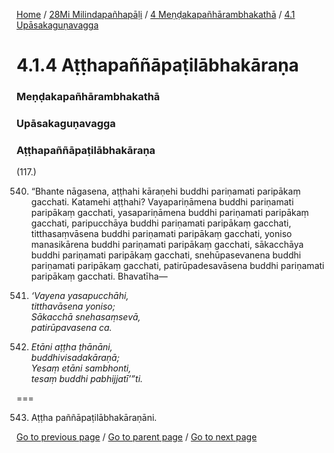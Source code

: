 
[Home](/) / [28Mi Milindapañhapāḷi](/tipitaka/28Mi.md) / [4 Meṇḍakapañhārambhakathā](/tipitaka/28Mi/4.md) / [4.1 Upāsakaguṇavagga](/tipitaka/28Mi/4/4.1.md)

# 4.1.4 Aṭṭhapaññāpaṭilābhakāraṇa

### Meṇḍakapañhārambhakathā

### Upāsakaguṇavagga

### Aṭṭhapaññāpaṭilābhakāraṇa

(117.)

540. “Bhante nāgasena, aṭṭhahi kāraṇehi buddhi pariṇamati paripākaṃ gacchati. Katamehi aṭṭhahi? Vayapariṇāmena buddhi pariṇamati paripākaṃ gacchati, yasapariṇāmena buddhi pariṇamati paripākaṃ gacchati, paripucchāya buddhi pariṇamati paripākaṃ gacchati, titthasaṃvāsena buddhi pariṇamati paripākaṃ gacchati, yoniso manasikārena buddhi pariṇamati paripākaṃ gacchati, sākacchāya buddhi pariṇamati paripākaṃ gacchati, snehūpasevanena buddhi pariṇamati paripākaṃ gacchati, patirūpadesavāsena buddhi pariṇamati paripākaṃ gacchati. Bhavatīha—

541. _‘Vayena yasapucchāhi,_  
_titthavāsena yoniso;_  
_Sākacchā snehasaṃsevā,_  
_patirūpavasena ca._  


542. _Etāni aṭṭha ṭhānāni,_  
_buddhivisadakāraṇā;_  
_Yesaṃ etāni sambhonti,_  
_tesaṃ buddhi pabhijjatī’”ti._  


===

543. Aṭṭha paññāpaṭilābhakāraṇāni.



[Go to previous page](/tipitaka/28Mi/4/4.1/4.1.3.md) / [Go to parent page](/tipitaka/28Mi/4/4.1.md) / [Go to next page](/tipitaka/28Mi/4/4.1/4.1.5.md)


